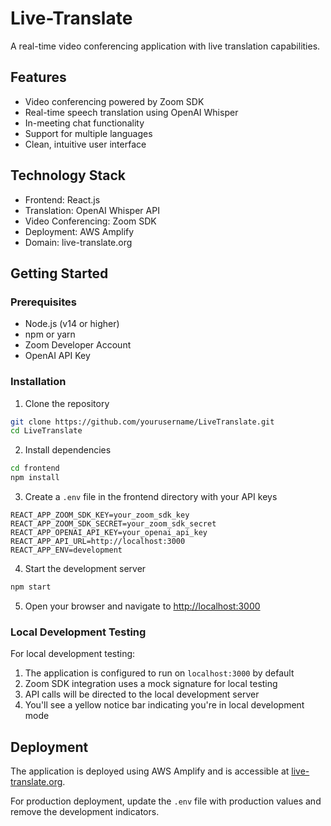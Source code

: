 # Live-Translate

A real-time video conferencing application with live translation capabilities.

## Features

- Video conferencing powered by Zoom SDK
- Real-time speech translation using OpenAI Whisper
- In-meeting chat functionality
- Support for multiple languages
- Clean, intuitive user interface

## Technology Stack

- Frontend: React.js
- Translation: OpenAI Whisper API
- Video Conferencing: Zoom SDK
- Deployment: AWS Amplify
- Domain: live-translate.org

## Getting Started

### Prerequisites

- Node.js (v14 or higher)
- npm or yarn
- Zoom Developer Account
- OpenAI API Key

### Installation

1. Clone the repository
```bash
git clone https://github.com/yourusername/LiveTranslate.git
cd LiveTranslate
```

2. Install dependencies
```bash
cd frontend
npm install
```

3. Create a `.env` file in the frontend directory with your API keys
```
REACT_APP_ZOOM_SDK_KEY=your_zoom_sdk_key
REACT_APP_ZOOM_SDK_SECRET=your_zoom_sdk_secret
REACT_APP_OPENAI_API_KEY=your_openai_api_key
REACT_APP_API_URL=http://localhost:3000
REACT_APP_ENV=development
```

4. Start the development server
```bash
npm start
```

5. Open your browser and navigate to [http://localhost:3000](http://localhost:3000)

### Local Development Testing

For local development testing:

1. The application is configured to run on `localhost:3000` by default
2. Zoom SDK integration uses a mock signature for local testing
3. API calls will be directed to the local development server
4. You'll see a yellow notice bar indicating you're in local development mode

## Deployment

The application is deployed using AWS Amplify and is accessible at [live-translate.org](https://live-translate.org).

For production deployment, update the `.env` file with production values and remove the development indicators.